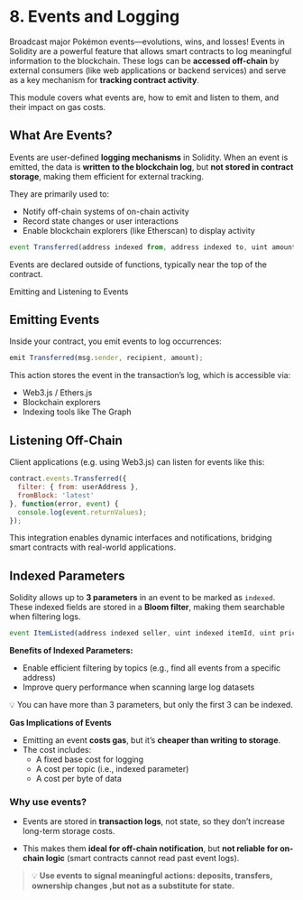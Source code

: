 

# 8. Events and Logging
Broadcast major Pokémon events—evolutions, wins, and losses!
Events in Solidity are a powerful feature that allows smart contracts to log meaningful information to the blockchain. These logs can be **accessed off-chain** by external consumers (like web applications or backend services) and serve as a key mechanism for **tracking contract activity**.

This module covers what events are, how to emit and listen to them, and their impact on gas costs.

## What Are Events?

Events are user-defined **logging mechanisms** in Solidity. When an event is emitted, the data is **written to the blockchain log**, but **not stored in contract storage**, making them efficient for external tracking.

They are primarily used to:

-   Notify off-chain systems of on-chain activity
-   Record state changes or user interactions
-   Enable blockchain explorers (like Etherscan) to display activity

```jsx
event Transferred(address indexed from, address indexed to, uint amount);

```

Events are declared outside of functions, typically near the top of the contract.

Emitting and Listening to Events

## Emitting Events

Inside your contract, you emit events to log occurrences:

```jsx
emit Transferred(msg.sender, recipient, amount);

```

This action stores the event in the transaction’s log, which is accessible via:

-   Web3.js / Ethers.js
-   Blockchain explorers
-   Indexing tools like The Graph

## Listening Off-Chain

Client applications (e.g. using Web3.js) can listen for events like this:

```jsx
contract.events.Transferred({
  filter: { from: userAddress },
  fromBlock: 'latest'
}, function(error, event) {
  console.log(event.returnValues);
});

```

This integration enables dynamic interfaces and notifications, bridging smart contracts with real-world applications.

## Indexed Parameters

Solidity allows up to **3 parameters** in an event to be marked as `indexed`. These indexed fields are stored in a **Bloom filter**, making them searchable when filtering logs.

```jsx
event ItemListed(address indexed seller, uint indexed itemId, uint price);

```

**Benefits of Indexed Parameters:**

-   Enable efficient filtering by topics (e.g., find all events from a specific address)
-   Improve query performance when scanning large log datasets

<aside> 💡
You can have more than 3 parameters, but only the first 3 can be indexed.

</aside>

**Gas Implications of Events**

-   Emitting an event **costs gas**, but it’s **cheaper than writing to storage**.
-   The cost includes:
    -   A fixed base cost for logging
    -   A cost per topic (i.e., indexed parameter)
    -   A cost per byte of data

### **Why use events?**

-   Events are stored in **transaction logs**, not state, so they don’t increase long-term storage costs.
    
-   This makes them **ideal for off-chain notification**, but **not reliable for on-chain logic** (smart contracts cannot read past event logs).
    
 
> 💡 **Use events to signal meaningful actions: deposits, transfers, ownership changes ,but not as a substitute for state.**
    
